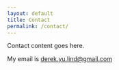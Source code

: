 ```yaml
---
layout: default
title: Contact
permalink: /contact/
---
```


Contact content goes here.

My email is [derek.yu.lind@gmail.com](mailto:derek.yu.lind@gmail.com)
